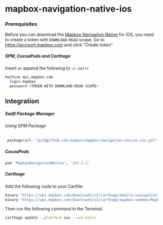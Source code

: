 # mapbox-navigation-native-ios

### Prerequisites

Before you can download the [Mapbox Navigation Native](https://github.com/mapbox/mapbox-navigation-native) for iOS, you need to create a token with `DOWNLOAD:READ` scope.
Go to https://account.mapbox.com and click "Create token"

##### SPM, CocoaPods and Carthage
Insert or append the following to `~/.netrc`

```bash
machine api.mapbox.com
  login mapbox
  password <TOKEN WITH DOWNLOAD:READ SCOPE>
```

## Integration

##### Swift Package Manager

###### Using SPM Package

```swift
.package(url: "git@github.com:mapbox/mapbox-navigation-native-ios.git", from: "137.1.2"),
```

##### CocoaPods

```ruby
pod 'MapboxNavigationNative', '137.1.2'
```

##### Carthage

Add the following code to your Cartfile.

```bash
binary "https://api.mapbox.com/downloads/v2/carthage/mobile-navigation-native/MapboxNavigationNative.json" == 137.1.2
binary "https://api.mapbox.com/downloads/v2/carthage/mapbox-common/MapboxCommon-ios.json" == 23.6.0
```

Then run the following command in the Terminal.
```bash
carthage update --platform ios --use-netrc
```
